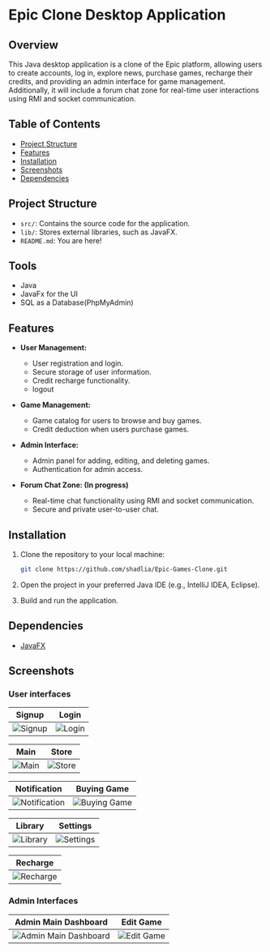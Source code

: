 # Epic Clone Desktop Application

## Overview
This Java desktop application is a clone of the Epic platform, allowing users to create accounts, log in, explore news, purchase games, recharge their credits, and providing an admin interface for game management. Additionally, it will include a forum chat zone for real-time user interactions using RMI and socket communication.

## Table of Contents
- [Project Structure](#project-structure)
- [Features](#features)
- [Installation](#installation)
- [Screenshots](#screenshots)
- [Dependencies](#dependencies)

## Project Structure
- `src/`: Contains the source code for the application.
- `lib/`: Stores external libraries, such as JavaFX.
- `README.md`: You are here!
  
## Tools
- Java 
- JavaFx for the UI 
- SQL as a Database(PhpMyAdmin)

## Features
- **User Management:**
  - User registration and login.
  - Secure storage of user information.
  - Credit recharge functionality.
  - logout

- **Game Management:**
  - Game catalog for users to browse and buy games.
  - Credit deduction when users purchase games.

- **Admin Interface:**
  - Admin panel for adding, editing, and deleting games.
  - Authentication for admin access.

- **Forum Chat Zone: (In progress)**
  - Real-time chat functionality using RMI and socket communication.
  - Secure and private user-to-user chat.

## Installation
1. Clone the repository to your local machine:
   ```bash
   git clone https://github.com/shadlia/Epic-Games-Clone.git
2. Open the project in your preferred Java IDE (e.g., IntelliJ IDEA, Eclipse).

3. Build and run the application.

## Dependencies
- [JavaFX](https://openjfx.io/)

## Screenshots 

### User interfaces

| Signup                                     | Login                                     |
| ------------------------------------------ | ---------------------------------------- |
| ![Signup](https://github.com/shadlia/EpicClone/assets/74935083/cef6cb5d-c05a-4fc5-ad31-744c3b049064) | ![Login](https://github.com/shadlia/EpicClone/assets/74935083/8c9d18af-6b35-4e28-aa46-9b1b8892fede) |

| Main                                     | Store                                     |
| ------------------------------------------ | ---------------------------------------- |
| ![Main](https://github.com/shadlia/EpicClone/assets/74935083/67182eff-3cbf-4647-86ee-3583c5bf7e3f) | ![Store](https://github.com/shadlia/EpicClone/assets/74935083/27010857-cb71-4d4c-9078-3b85e2b37e9b) |

| Notification                                     | Buying Game                                     |
| ------------------------------------------ | ---------------------------------------- |
| ![Notification](https://github.com/shadlia/EpicClone/assets/74935083/5be8204d-a04d-4136-a487-9cc7b553ffce) | ![Buying Game](https://github.com/shadlia/EpicClone/assets/74935083/9fa00066-14b3-4fbf-809f-32cbf64f8364) |

| Library                                     | Settings                                     |
| ------------------------------------------ | ---------------------------------------- |
| ![Library](https://github.com/shadlia/EpicClone/assets/74935083/758c3f6b-6fc3-4e5c-9b8d-bbebedfe87dc) | ![Settings](https://github.com/shadlia/EpicClone/assets/74935083/4567a2aa-6b49-4271-bc6b-ac136d4750ec) |

| Recharge                                     |
| ------------------------------------------ |
| ![Recharge](https://github.com/shadlia/EpicClone/assets/74935083/ea5e1cd3-3730-45b4-927f-43c60a55e98e) |

### Admin Interfaces

| Admin Main Dashboard                                     | Edit Game                                     |
| ------------------------------------------ | ---------------------------------------- |
| ![Admin Main Dashboard](https://github.com/shadlia/EpicClone/assets/74935083/d38f92b9-25cc-459c-9eaf-1ae71aa218bc) | ![Edit Game](https://github.com/shadlia/EpicClone/assets/74935083/1890fa30-74f9-48a2-a43a-e59d19628193) |

